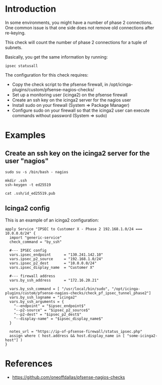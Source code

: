 # Introduction

In some environments, you might have a number of phase 2 connections. One common issue is that one side does not remove old connections after re-keying.

This check will count the number of phase 2 connections for a tuple of subnets.

Basically, you get the same information by running:

```
ipsec statusall
```

The configuration for this check requires:

* Copy the check script to the pfsense firewall, in /opt/icinga-plugins/custom/pfsense-nagios-checks/
* Set up a monitoring user (icinga2) on the pfsense firewall
* Create an ssh key on the icinga2 server for the nagios user
* Install sudo on your firewall (System => Package Manager)
* Configure sudo on your firewall so that the icinga2 user can execute commands without password (System => sudo)

# Examples

## Create an ssh key on the icinga2 server for the user "nagios"

```
sudo su -s /bin/bash - nagios

mkdir .ssh
ssh-keygen -t ed25519

cat .ssh/id_ed25519.pub
```

## Icinga2 config

This is an example of an icinga2 configuration:

```
apply Service "IPSEC to Customer X - Phase 2 192.168.1.0/24 === 10.0.0.0/24" {
  import "generic-service"
  check_command = "by_ssh"

  #--- IPSEC config
  vars.ipsec_endpoint      = "130.241.142.10"
  vars.ipsec_p2_source     = "192.168.1.0/24"
  vars.ipsec_p2_dest       = "10.0.0.0/24"
  vars.ipsec_display_name  = "Customer X"

  #--- firewall address
  vars.by_ssh_address      = "172.16.20.21"

  vars.by_ssh_command = [ "/usr/local/bin/sudo", "/opt/icinga-plugins/custom/pfsense-nagios-checks/check_pf_ipsec_tunnel_phase2"]
  vars.by_ssh_logname = "icinga2"
  vars.by_ssh_arguments = {
    "--endpoint" = "$ipsec_endpoint$"
    "--p2-source" = "$ipsec_p2_source$"
    "--p2-dest" = "$ipsec_p2_dest$"
    "--display-name" = "$ipsec_display_name$"
  }

  notes_url = "https://ip-of-pfsense-firewall/status_ipsec.php"
  assign where ( host.address && host.display_name in [ "some-icinga2-host"] )
}
```

# References

* https://github.com/oneoffdallas/pfsense-nagios-checks
